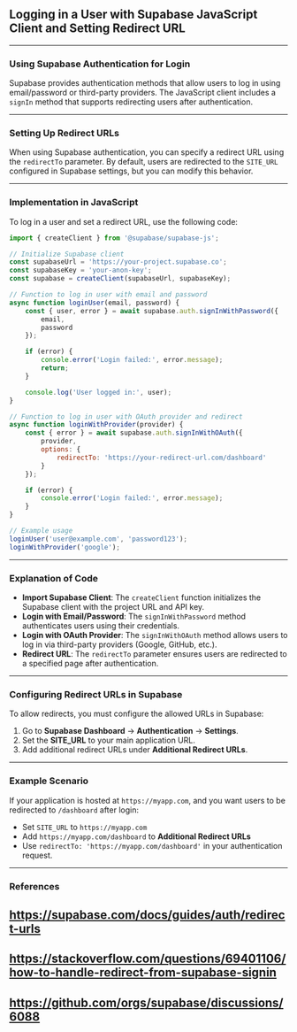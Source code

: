 ## Logging in a User with Supabase JavaScript Client and Setting Redirect URL <br>
---
### **Using Supabase Authentication for Login** <br>
Supabase provides authentication methods that allow users to log in using email/password or third-party providers. The JavaScript client includes a `signIn` method that supports redirecting users after authentication.

---
### **Setting Up Redirect URLs** <br>
When using Supabase authentication, you can specify a redirect URL using the `redirectTo` parameter. By default, users are redirected to the `SITE_URL` configured in Supabase settings, but you can modify this behavior.

---
### **Implementation in JavaScript** <br>
To log in a user and set a redirect URL, use the following code:

```javascript
import { createClient } from '@supabase/supabase-js';

// Initialize Supabase client
const supabaseUrl = 'https://your-project.supabase.co';
const supabaseKey = 'your-anon-key';
const supabase = createClient(supabaseUrl, supabaseKey);

// Function to log in user with email and password
async function loginUser(email, password) {
    const { user, error } = await supabase.auth.signInWithPassword({
        email,
        password
    });

    if (error) {
        console.error('Login failed:', error.message);
        return;
    }

    console.log('User logged in:', user);
}

// Function to log in user with OAuth provider and redirect
async function loginWithProvider(provider) {
    const { error } = await supabase.auth.signInWithOAuth({
        provider,
        options: {
            redirectTo: 'https://your-redirect-url.com/dashboard'
        }
    });

    if (error) {
        console.error('Login failed:', error.message);
    }
}

// Example usage
loginUser('user@example.com', 'password123');
loginWithProvider('google');
```

---
### **Explanation of Code** <br>
- **Import Supabase Client**: The `createClient` function initializes the Supabase client with the project URL and API key.
- **Login with Email/Password**: The `signInWithPassword` method authenticates users using their credentials.
- **Login with OAuth Provider**: The `signInWithOAuth` method allows users to log in via third-party providers (Google, GitHub, etc.).
- **Redirect URL**: The `redirectTo` parameter ensures users are redirected to a specified page after authentication.

---
### **Configuring Redirect URLs in Supabase** <br>
To allow redirects, you must configure the allowed URLs in Supabase:
1. Go to **Supabase Dashboard** → **Authentication** → **Settings**.
2. Set the **SITE_URL** to your main application URL.
3. Add additional redirect URLs under **Additional Redirect URLs**.

---
### **Example Scenario** <br>
If your application is hosted at `https://myapp.com`, and you want users to be redirected to `/dashboard` after login:
- Set `SITE_URL` to `https://myapp.com`
- Add `https://myapp.com/dashboard` to **Additional Redirect URLs**
- Use `redirectTo: 'https://myapp.com/dashboard'` in your authentication request.

---
### **References** <br>
## https://supabase.com/docs/guides/auth/redirect-urls ##
## https://stackoverflow.com/questions/69401106/how-to-handle-redirect-from-supabase-signin ##
## https://github.com/orgs/supabase/discussions/6088 ##
